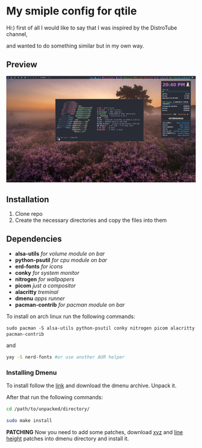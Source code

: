 # My smiple config for qtile

Hi:)
first of all I would like to say that I was inspired by the DistroTube channel,

and wanted to do something similar but in my own way.
## Preview

![](https://github.com/ProgrammerLinuxRus/dots/blob/main/screen09.jpg)

## Installation

1. Clone repo
2. Сreate the necessary directories and copy the files into them

## Dependencies 

+ **alsa-utils**        *for volume module on bar*
+ **python-psutil**     *for cpu module on bar*
+ **erd-fonts**    *for icons*
+ **conky**        *for system monitor*
+ **nitrogen**     *for wallpapers*
+ **picom**  *just a compositor*
+ **alacritty** *treminal*
+ **dmenu** *apps runner*
+ **pacman-contrib** *for pacman module on bar*
  
To install on arch linux run the following commands:

~~~
sudo pacman -S alsa-utils python-psutil conky nitrogen picom alacritty pacman-contrib
~~~
and
~~~bash
yay -S nerd-fonts #or use another AUR helper
~~~
### Installing Dmenu
To install follow the [link](https://tools.suckless.org/dmenu/) and download the dmenu archive. Unpack it.

After that run the following commands:

~~~bash
cd /path/to/unpacked/directory/
~~~
~~~bash
sudo make install
~~~

**PATCHING**
Now you need to add some patches, download [xyz](https://tools.suckless.org/dmenu/patches/xyw/) and [line height](https://tools.suckless.org/dmenu/patches/line-height/) patches into dmenu directory and install it.
